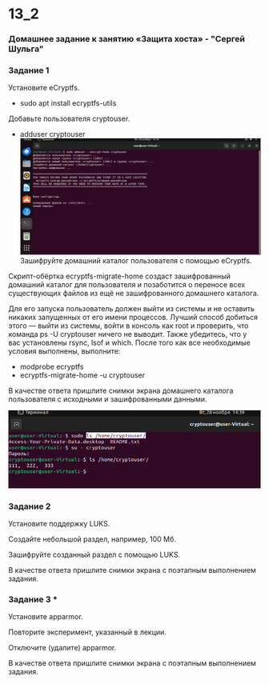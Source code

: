# 13_2
### Домашнее задание к занятию «Защита хоста» - "Сергей Шульга"

### Задание 1

Установите eCryptfs.
 
- sudo apt install ecryptfs-utils

Добавьте пользователя cryptouser.

- adduser cryptouser
![alt text](https://github.com/SergeiShulga/13_2/blob/main/img/001.png)
Зашифруйте домашний каталог пользователя с помощью eCryptfs.

Скрипт-обёртка ecryptfs-migrate-home создаст зашифрованный домашний каталог для пользователя и позаботится о переносе всех существующих файлов из ещё не зашифрованного домашнего каталога.

Для его запуска пользователь должен выйти из системы и не оставить никаких запущенных от его имени процессов. Лучший способ добиться этого — выйти из системы, войти в консоль как root и проверить, что команда ps -U cryptouser ничего не выводит. Также убедитесь, что у вас установлены rsync, lsof и which. После того как все необходимые условия выполнены, выполните:

- modprobe ecryptfs
- ecryptfs-migrate-home -u cryptouser

В качестве ответа пришлите снимки экрана домашнего каталога пользователя с исходными и зашифрованными данными.

![alt text](https://github.com/SergeiShulga/13_2/blob/main/img/002.png)


### Задание 2

Установите поддержку LUKS.

Создайте небольшой раздел, например, 100 Мб.

Зашифруйте созданный раздел с помощью LUKS.

В качестве ответа пришлите снимки экрана с поэтапным выполнением задания.

### Задание 3 *

Установите apparmor.

Повторите эксперимент, указанный в лекции.

Отключите (удалите) apparmor.

В качестве ответа пришлите снимки экрана с поэтапным выполнением задания.
